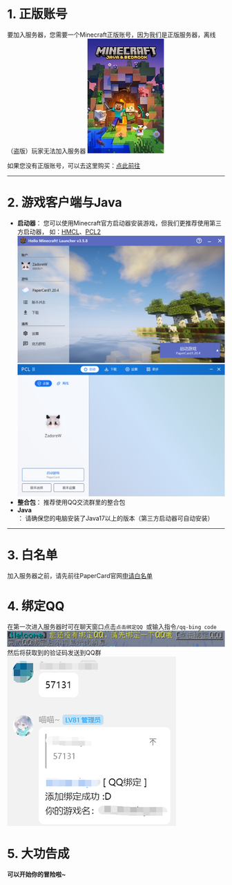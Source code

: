 # 1. 正版账号
要加入服务器，您需要一个Minecraft正版账号，因为我们是正版服务器，离线（盗版）玩家无法加入服务器 
![](/picture/mc.jpg)

如果您没有正版账号，可以去这里购买：[点此前往](https://www.xbox.com/zh-CN/games/store/minecraft-java-bedrock-edition-for-pc/9NXP44L49SHJ/0010)

---
# 2. 游戏客户端与Java
- **启动器**： 
您可以使用Minecraft官方启动器安装游戏，但我们更推荐使用第三方启动器， 如：[HMCL](https://hmcl.huangyuhui.net/)、[PCL2](https://afdian.net/a/LTCat?tab=home)
![hmcl](/picture/hmcl.png)
![pcl2](/picture/pcl2.png)
- **整合包**：
推荐使用QQ交流群里的整合包
- **Java**：
请确保您的电脑安装了Java17以上的版本（第三方启动器可自动安装）

---
# 3. 白名单
加入服务器之前，请先前往PaperCard官网[申请白名单](https://paper-card.cn/whitelist)

# 4. 绑定QQ
在第一次进入服务器时可在聊天窗口点击`点击绑定QQ`&nbsp;&nbsp;或输入指令`/qq-bing code`&nbsp;&nbsp;  
![](/picture/qqbind.png)
然后将获取到的验证码发送到QQ群
![](/picture/qqbind2.png)
# 5. 大功告成
**可以开始你的冒险啦~**